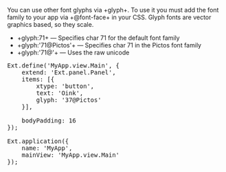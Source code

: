 You can use other font glyphs via +glyph+. To use it you must add the font family to your 
app via +@font-face+ in your CSS. Glyph fonts are vector graphics based, so they scale.

- +glyph:71+ &mdash; Specifies char 71 for the default font family
- +glyph:'71@Pictos'+ &mdash; Specifies char 71 in the Pictos font family
- +glyph:'71@'+ &mdash; Uses the raw unicode


<pre class="runnable run 300">
Ext.define('MyApp.view.Main', {
    extend: 'Ext.panel.Panel',
    items: [{
        xtype: 'button',
        text: 'Oink',
        glyph: '37@Pictos'
    }],
    
    bodyPadding: 16
});

Ext.application({
    name: 'MyApp',
    mainView: 'MyApp.view.Main'
});


</pre>